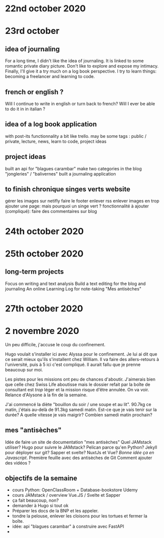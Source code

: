 <!-- title: Journal-->
<!-- author: Le singe vert -->
# 22nd october 2020

# 23rd october

## idea of journaling
For a long time, I didn't like the idea of journaling. It is linked to some romantic private diary picture. Don't like to explore and expose my intimacy. Finally, I'll give it a try much on a log book perspective. I try to learn things: becoming a freelancer and learning to code.

## french or english ?
Will I continue to write in english or turn back to french? Will I ever be able to do it in in italian ?

## idea of a log book application
with post-its functionnality a bit like trello.
may be some tags : public / private, lecture, news, learn to code, project ideas

## project ideas
built an api for "blagues carambar"
make two categories in the blog "jongleries" / "balivernes"
built a journaling application

## to finish chronique singes verts website
gérer les images sur netifly
faire le footer
enlever rss
enlever images en trop
ajouter une page: mais pourquoi un singe vert ?
fonctionnalité à ajouter (compliqué): faire des commentaires sur blog

# 24th october 2020

# 25th october 2020

## long-term projects
Focus on writing and text analysis
Build a text editing for the blog and journaling
An online Learning Log for note-taking
"Mes antisèches"


# 27th october 2020

# 2 novembre 2020
Un peu difficile, j'accuse le coup du confinement. 

Hugo voulait s'installer ici avec Alyssa pour le confinement. Je lui ai dit que ce serait mieux qu'ils s'installent chez William. Il va faire des allers-retours à l'université, puis à 5 ici c'est compliqué. Il aurait fallu que je prenne beaucoup sur moi.

Les pistes pour les missions ont peu de chances d'aboutir. J'aimerais bien que celle chez Swiss Life aboutisse mais le dossier refait par la boîte de consultant est *trop* léger et la mission risque d'être annulée. On va voir. Relance d'Alysone à la fin de la semaine.

J'ai commencé la diète "bouillon du soir / une soupe et au lit". 90.7kg ce matin, j'étais au-delà de 91.3kg samedi matin. Est-ce que je vais tenir sur la durée? A quelle vitesse je vais maigrir? Combien samedi matin prochain?

## mes "antisèches"
Idée de faire un site de documentation "mes antisèches"
Quel JAMstack utiliser? Hugo pour suivre le JAMstack? Pelican parce qu'en Python? Jekyll pour déployer sur git? Sapper et svelte? NuxtJs et Vue? *Bonne idée ça en Javascript*.
Première feuille avec des antisèches de Git
Comment ajouter des vidéos <ifram>?

## objectifs de la semaine
- cours Python: OpenClassRoom + Database-bookstore Udemy
- cours JAMstack / overview Vue.JS / Svelte et Sapper
- ça fait beaucoup, non?
- demander à Hugo si tout ok
- Préparer les docs de la BNP et les appeler.
- tondre la pelouse, enlever les cloisons pour les tortues et fermer la boîte.
- idée: api "blagues carambar" à construire avec FastAPI
- 